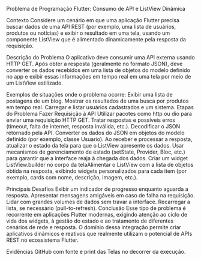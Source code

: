 Problema de Programação Flutter: Consumo de API e ListView Dinâmica

Contexto
Considere um cenário em que uma aplicação Flutter precisa buscar dados de uma API REST (por exemplo, uma lista de usuários, produtos ou notícias) e exibir o resultado em uma tela, usando um componente ListView que é alimentado dinamicamente pela resposta da requisição.

Descrição do Problema
O aplicativo deve consumir uma API externa usando HTTP GET. Após obter a resposta (geralmente no formato JSON), deve converter os dados recebidos em uma lista de objetos do modelo definido no app e exibir essas informações em tempo real em uma tela por meio de um ListView estilizado.

Exemplos de situações onde o problema ocorre:
Exibir uma lista de postagens de um blog.
Mostrar os resultados de uma busca por produtos em tempo real.
Carregar e listar usuários cadastrados e um sistema.
Etapas do Problema
Fazer Requisição à API
Utilizar pacotes como http ou dio para enviar uma requisição HTTP GET.
Tratar respostas e possíveis erros (timeout, falta de internet, resposta inválida, etc.).
Decodificar o JSON retornado pela API.
Converter os dados do JSON em objetos do modelo definido (por exemplo, classe Usuario).
Ao receber e processar a resposta, atualizar o estado da tela para que o ListView apresente os dados.
Usar mecanismos de gerenciamento de estado (setState, Provider, Bloc, etc.) para garantir que a interface reaja à chegada dos dados.
Criar um widget ListView.builder no corpo da telaAlimentar o ListView com a lista de objetos obtida na resposta, exibindo widgets personalizados para cada item (por exemplo, cards com nome, descrição, imagem, etc.).

Principais Desafios
Exibir um indicador de progresso enquanto aguarda a resposta.
Apresentar mensagens amigáveis em caso de falha na requisição.
Lidar com grandes volumes de dados sem travar a interface.
Recarregar a lista, se necessário (pull-to-refresh).
Conclusão
Esse tipo de problema é recorrente em aplicações Flutter modernas, exigindo atenção ao ciclo de vida dos widgets, à gestão do estado e ao tratamento de diferentes cenários de rede e resposta. O domínio dessa integração permite criar aplicativos dinâmicos e reativos que realmente utilizam o potencial de APIs REST no ecossistema Flutter.

Evidências
GitHub com fonte e print das Telas no decorrer da execução.
